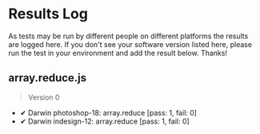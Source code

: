 # Results Log

As tests may be run by different people on different platforms the results are logged here. If you don't see your software version listed here, please run the test in your environment and add the result below. Thanks!

## array.reduce.js

> Version 0

- ✔ Darwin photoshop-18: array.reduce [pass: 1, fail: 0]
- ✔ Darwin indesign-12: array.reduce [pass: 1, fail: 0]
